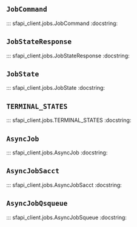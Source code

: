 ## `JobCommand`
::: sfapi_client.jobs.JobCommand
    :docstring:

## `JobStateResponse`
::: sfapi_client.jobs.JobStateResponse
    :docstring:

## `JobState`
::: sfapi_client.jobs.JobState
    :docstring:

## `TERMINAL_STATES`
::: sfapi_client.jobs.TERMINAL_STATES
    :docstring:

## `AsyncJob`
::: sfapi_client.jobs.AsyncJob
    :docstring:

## `AsyncJobSacct`
::: sfapi_client.jobs.AsyncJobSacct
    :docstring:

## `AsyncJobQsqueue`
::: sfapi_client.jobs.AsyncJobSqueue
    :docstring:
